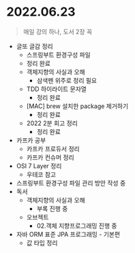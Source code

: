 # 2022.06.23
> 매일 강의 하나, 도서 2장 꼭

- 글또 글감 정리
	- 스프링부트 환경구성 파일
  	- 정리 완료
	- 객체지향의 사실과 오해
		-	삼색펜 위주로 정리 필요
	- TDD 하이라이트 문자열
		- 정리 완료
	- [MAC] brew 설치한 package 제거하기
		- 정리 완료
	- 2022 2분 회고 정리
		- 정리 완료
- 카프카 공부
	- 카프카 프로듀서 정리
	- 카프카 컨슈머 정리
- OSI 7 Layer 정리
	- 우테코 참고
- 스프링부트 환경구성 파일 관리 방안 작성 중
- 독서
	- 객체지향의 사실과 오해
		- 부록 진행 중
	- 오브젝트
		- 02.객체 지향프로그래밍 진행 중
- 자바 ORM 표준 JPA 프로그래밍 - 기본편
	- 값 타입 정리
